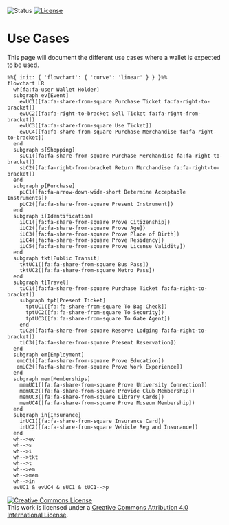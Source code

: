 ![Status](https://img.shields.io/badge/status-draft-important) [![License](https://img.shields.io/badge/license-cc--by--4.0-informational)](http://creativecommons.org/licenses/by/4.0/)

# Use Cases
This page will document the different use cases where a wallet is expected to be used.

```mermaid
%%{ init: { 'flowchart': { 'curve': 'linear' } } }%%
flowchart LR
  wh[fa:fa-user Wallet Holder]
  subgraph ev[Event]
    evUC1([fa:fa-share-from-square Purchase Ticket fa:fa-right-to-bracket])
    evUC2([fa:fa-right-to-bracket Sell Ticket fa:fa-right-from-bracket])
    evUC3([fa:fa-share-from-square Use Ticket])
    evUC4([fa:fa-share-from-square Purchase Merchandise fa:fa-right-to-bracket])
  end
  subgraph s[Shopping]
    sUC1([fa:fa-share-from-square Purchase Merchandise fa:fa-right-to-bracket])
    sUC2([fa:fa-right-from-bracket Return Merchandise fa:fa-right-to-bracket])
  end
  subgraph p[Purchase]
    pUC1([fa:fa-arrow-down-wide-short Determine Acceptable Instruments])
    pUC2([fa:fa-share-from-square Present Instrument])
  end
  subgraph i[Identification]
    iUC1([fa:fa-share-from-square Prove Citizenship])
    iUC2([fa:fa-share-from-square Prove Age])
    iUC3([fa:fa-share-from-square Prove Place of Birth])
    iUC4([fa:fa-share-from-square Prove Residency])
    iUC5([fa:fa-share-from-square Prove License Validity])
  end
  subgraph tkt[Public Transit]
    tktUC1([fa:fa-share-from-square Bus Pass])
    tktUC2([fa:fa-share-from-square Metro Pass])
  end
  subgraph t[Travel]
    tUC1([fa:fa-share-from-square Purchase Ticket fa:fa-right-to-bracket])
    subgraph tpt[Present Ticket]
      tptUC1([fa:fa-share-from-square To Bag Check])
      tptUC2([fa:fa-share-from-square To Security])
      tptUC3([fa:fa-share-from-square To Gate Agent])
    end
    tUC2([fa:fa-share-from-square Reserve Lodging fa:fa-right-to-bracket])
    tUC3([fa:fa-share-from-square Present Reservation])
  end
  subgraph em[Employment]
   emUC1([fa:fa-share-from-square Prove Education])
   emUC2([fa:fa-share-from-square Prove Work Experience])
  end
  subgraph mem[Memberships]
    memUC1([fa:fa-share-from-square Prove University Connection])
    memUC2([fa:fa-share-from-square Provide Club Membership])
    memUC3([fa:fa-share-from-square Library Cards])
    memUC4([fa:fa-share-from-square Prove Museum Membership])
  end
  subgraph in[Insurance]
    inUC1([fa:fa-share-from-square Insurance Card])
    inUC2([fa:fa-share-from-square Vehicle Reg and Insurance])
  end
  wh-->ev
  wh-->s
  wh-->i
  wh-->tkt
  wh-->t
  wh-->em
  wh-->mem
  wh-->in
  evUC1 & evUC4 & sUC1 & tUC1-->p
```

<a rel="license" href="http://creativecommons.org/licenses/by/4.0/"><img alt="Creative Commons License" style="border-width:0" src="https://i.creativecommons.org/l/by/4.0/80x15.png" /></a><br />This work is licensed under a <a rel="license" href="http://creativecommons.org/licenses/by/4.0/">Creative Commons Attribution 4.0 International License</a>.

